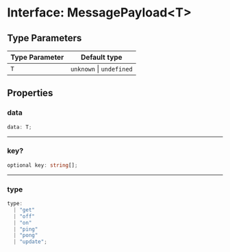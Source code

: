 # Interface: MessagePayload\<T\>

## Type Parameters

| Type Parameter | Default type |
| ------ | ------ |
| `T` | `unknown` \| `undefined` |

## Properties

### data

```ts
data: T;
```

***

### key?

```ts
optional key: string[];
```

***

### type

```ts
type: 
  | "get"
  | "off"
  | "on"
  | "ping"
  | "pong"
  | "update";
```

